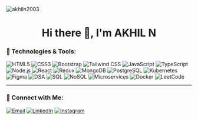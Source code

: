   <p align="left"> <img src="https://komarev.com/ghpvc/?username=akhiln2003&label=Profile%20views&color=0e75b6&style=flat" alt="akhiln2003" /> </p>
<h1 align="center">Hi there 👋, I'm AKHIL N</h1>

<!--
###  About Me:

- 🔭 I’m currently learning **MERN Stack**
- 🌱 All of my projects are available at [My GitHub Repositories](https://github.com/akhiln2003?tab=repositories)
- 🚀 I love building **scalable web applications** and working on innovative ideas
- 💬 Ask me about **JavaScript**, **React**, **Node.js**, **MongoDB**, and **TypeScript** ...
- 📫 How to reach me: [akhiln8137@gmail.com](mailto:akhiln8137@gmail.com)

---
-->


### 🚀 Technologies & Tools:
<p align="left">
  <img src="https://img.shields.io/badge/HTML5-E34F26?style=for-the-badge&logo=html5&logoColor=white" alt="HTML5" />
  <img src="https://img.shields.io/badge/CSS3-1572B6?style=for-the-badge&logo=css3&logoColor=white" alt="CSS3" />
  <img src="https://img.shields.io/badge/Bootstrap-563D7C?style=for-the-badge&logo=bootstrap&logoColor=white" alt="Bootstrap" />
  <img src="https://img.shields.io/badge/Tailwind_CSS-38B2AC?style=for-the-badge&logo=tailwind-css&logoColor=white" alt="Tailwind CSS" />
  <img src="https://img.shields.io/badge/JavaScript-323330?style=for-the-badge&logo=javascript&logoColor=F7DF1E" alt="JavaScript" />
  <img src="https://img.shields.io/badge/TypeScript-007ACC?style=for-the-badge&logo=typescript&logoColor=white" alt="TypeScript" />
  <img src="https://img.shields.io/badge/Node.js-339933?style=for-the-badge&logo=nodedotjs&logoColor=white" alt="Node.js" />
  <img src="https://img.shields.io/badge/React-20232A?style=for-the-badge&logo=react&logoColor=61DAFB" alt="React" />
  <img src="https://img.shields.io/badge/Redux-764ABC?style=for-the-badge&logo=redux&logoColor=white" alt="Redux" />
  <img src="https://img.shields.io/badge/MongoDB-4EA94B?style=for-the-badge&logo=mongodb&logoColor=white" alt="MongoDB" />
  <img src="https://img.shields.io/badge/PostgreSQL-336791?style=for-the-badge&logo=postgresql&logoColor=white" alt="PostgreSQL" />
  <img src="https://img.shields.io/badge/Kubernetes-326CE5?style=for-the-badge&logo=kubernetes&logoColor=white" alt="Kubernetes" />
  <img src="https://img.shields.io/badge/Figma-F24E1E?style=for-the-badge&logo=figma&logoColor=white" alt="Figma" />
  <img src="https://img.shields.io/badge/Data_Structures_and_Algorithms-ff6f61?style=for-the-badge&logo=codeforces&logoColor=white" alt="DSA" />
  <img src="https://img.shields.io/badge/SQL-4479A1?style=for-the-badge&logo=MySQL&logoColor=white" alt="SQL" />
  <img src="https://img.shields.io/badge/NoSQL-E12C9C?style=for-the-badge&logo=mongodb&logoColor=white" alt="NoSQL" />
  <img src="https://img.shields.io/badge/Microservices-5E60CE?style=for-the-badge&logo=microservices&logoColor=white" alt="Microservices" />
  <img src="https://img.shields.io/badge/Docker-2496ED?style=for-the-badge&logo=docker&logoColor=white" alt="Docker" />
  <img src="https://img.shields.io/badge/LeetCode-F9C94C?style=for-the-badge&logo=leetcode&logoColor=white" alt="LeetCode" />
</p>



---

### 🔗 Connect with Me:
<p align="left">
  <a href="mailto:akhiln8137@gmail.com"><img src="https://img.shields.io/badge/Email-D14836?style=for-the-badge&logo=gmail&logoColor=white" alt="Email" /></a>
  <a href="https://www.linkedin.com/in/n-akhil/"><img src="https://img.shields.io/badge/LinkedIn-0A66C2?style=for-the-badge&logo=linkedin&logoColor=white" alt="LinkedIn" /></a>
  <a href="https://www.instagram.com/akh_.i1"><img src="https://img.shields.io/badge/Instagram-E4405F?style=for-the-badge&logo=instagram&logoColor=white" alt="Instagram" /></a>
</p>

